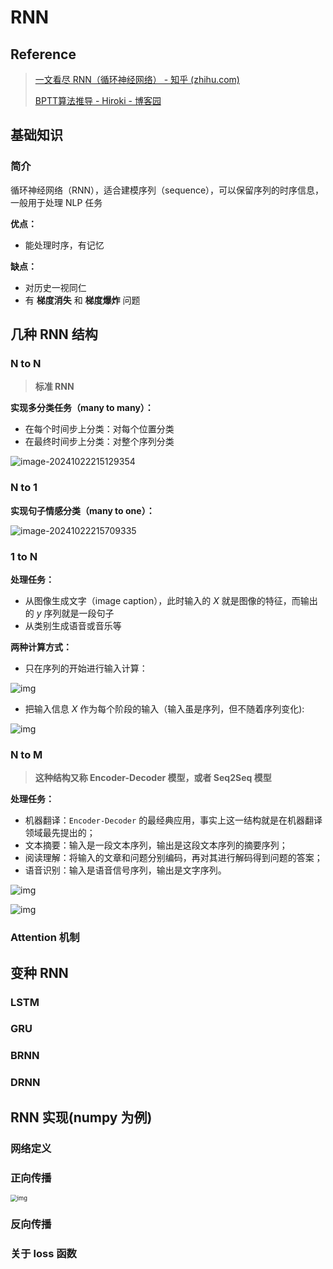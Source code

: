 # RNN

## Reference

> [一文看尽 RNN（循环神经网络） - 知乎 (zhihu.com)](https://zhuanlan.zhihu.com/p/112998607)
>
> [BPTT算法推导 - Hiroki - 博客园](https://www.cnblogs.com/wacc/p/5341670.html)

## 基础知识

### 简介

循环神经网络（RNN），适合建模序列（sequence），可以保留序列的时序信息， 一般用于处理 NLP 任务

**优点：**

- 能处理时序，有记忆

**缺点：**

- 对历史一视同仁
- 有 **梯度消失** 和 **梯度爆炸** 问题





## 几种 RNN 结构

### N to N

> **标准 RNN**

**实现多分类任务（many to many）：**

- 在每个时间步上分类：对每个位置分类
- 在最终时间步上分类：对整个序列分类

![image-20241022215129354](rnn.assets/image-20241022215129354-17433269735488.png)

### N to 1

**实现句子情感分类（many to one）：**

![image-20241022215709335](rnn.assets/image-20241022215709335-17433269717687.png)



### 1 to N

**处理任务：**

- 从图像生成文字（image caption），此时输入的 $X$ 就是图像的特征，而输出的 $y$ 序列就是一段句子
- 从类别生成语音或音乐等

**两种计算方式：**

- 只在序列的开始进行输入计算：

![img](rnn.assets/v2-46642932c3206cd3e8bdb0126704a713_r-17433269696816.jpg)

- 把输入信息 $X$ 作为每个阶段的输入（输入虽是序列，但不随着序列变化):

![img](rnn.assets/v2-d89ca42685a3d0136ec7e568e43e433d_r-17433269679335.jpg)



### N to M

> **这种结构又称 Encoder-Decoder 模型，或者 Seq2Seq 模型**

**处理任务：**

- 机器翻译：`Encoder-Decoder` 的最经典应用，事实上这一结构就是在机器翻译领域最先提出的；
- 文本摘要：输入是一段文本序列，输出是这段文本序列的摘要序列；
- 阅读理解：将输入的文章和问题分别编码，再对其进行解码得到问题的答案；
- 语音识别：输入是语音信号序列，输出是文字序列。

![img](rnn.assets/v2-ead25280904a5c232bf0ead960e02fc2_r-17433269655884.jpg)

![img](rnn.assets/v2-a163406d535edf0fd1a7e3201d32eef0_r-17433269633813.jpg)

### Attention 机制





## 变种 RNN

### LSTM



### GRU



### BRNN



### DRNN



## RNN 实现(numpy 为例)

### 网络定义



### 正向传播

<img src="rnn.assets/v2-a1d64a443aa48b6b2d4b1597dc40ac96_r-17433269531952.jpg" alt="img" style="zoom:67%;" />







### 反向传播



### 关于 loss 函数



